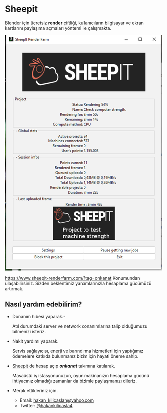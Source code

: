 # Sheepit

   Blender için ücretsiz **render** çiftliği, kullanıcıların bilgisayar ve ekran kartlarını paylaşıma açmaları yöntemi ile çalışmakta.  

![Sheepit](Sheep_it01.PNG)  

https://www.sheepit-renderfarm.com/?tag=onkanat Konumundan ulaşabilirsiniz. Sizden beklentimiz yardımlarınızla hesaplama gücümüzü artırmak.  

## Nasıl yardım edebilirim?

- Donanım hibesi yaparak.- 

  Atıl durumdaki server ve network donanımlarına talip olduğumuzu bilmenizi isteriz. 

- Nakit yardımı yaparak.  

  Servis sağlayıcısı, enerji ve barındırma hizmetleri için yaptığımız ödemelere katkıda bulunmanız bizim için hayati öneme sahip.

- [Sheepit ](https://www.sheepit-renderfarm.com/) de hesap açıp ***onkanat*** takımına katılarak.  

  Masaüstü iş istasyonunuzun, oyun makinanızın hesaplama gücünü ihtiyacınız olmadığı zamanlar da bizimle paylaşmanızı dileriz.  

- Merak ettikleriniz için.

  - Email: hakan_kilicaslan@yahoo.com
  - Twitter: [@hakankilicasla4](http://twitter.com/hakankilicasla4)


